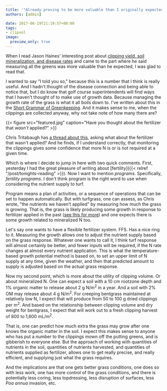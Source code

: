 ```yaml
---
title: '"Already proving to be more valuable than I originally expected"'
authors: [admin]

date: 2017-06-19T21:19:57+00:00
tags:
- clipvol
image:
  preview_only: true
---
```


When I read Jason Haines' interesting post about [clipping yield, soil mineralization, and disease rates](https://www.turfhacker.com/2017/06/growth-and-disease-rates.html) and came to the part where he said measuring all the greens was more valuable than he expected, I was glad to read that. 

I wanted to say "I told you so," because this is a number that I think is really useful. And I hadn't thought of the disease connection and being able to notice that, but I do know that golf course superintendents will find ways that I haven't thought of to make use of growth data. Because managing the growth rate of the grass is what it all boils down to. I've written about this in the [Short Grammar of Greenkeeping](https://leanpub.com/short_grammar_of_greenkeeping). And it makes sense to me, when the clippings are collected anyway, why not take note of how many there are? 

{{< figure src="featured.jpg" caption="Have you thought about the fertilizer that *wasn't* applied?" >}}

Chris Tritabaugh has [a thread about this](https://twitter.com/ct_turf/status/876765926347214848), asking what about the fertilizer that wasn't applied? And he finds, if I understand correctly, that monitoring the clippings gives some confidence that more N is or is not required at a given time.

Which is where I decide to jump in here with two quick comments. First, yesterday I had the great pleasure of writing about [fertility]({{< relref "/post/tonights-reading" >}}). Now I want to mention *programs*. Specifically, *fertility programs*. I don't think program is the right word to use when considering the nutrient supply to turf. 

Program means a plan of activities, or a sequence of operations that can be set to happen automatically. But with turfgrass, one can assess, as Chris wrote, "the nutrients we haven't applied" by measuring how much the grass is growing. That is, the grass is likely producing some growth in response to fertilizer applied in the past ([see this for more](https://www.blog.asianturfgrass.com/2014/09/seasonal-nitrogen-use-how-much-and-when.html)) and one expects there is some growth related to mineralized N too. 

Let's say one wants to have a flexible fertilizer system. FFS. Has a nice ring to it. Measuring the growth allows one to adjust the nutrient supply based on the grass response. Whatever one wants to call it, I think turf response will almost certainly be better, and fewer inputs will be required, if the N rate changes at almost every nutrient application. This is what the temperature-based growth potential method is based on, to set an upper limit of N supply at any time, given the weather, and then that predicted amount to supply is adjusted based on the actual grass response.

Now my second point, which is more about the utility of clipping volume. Or about mineralized N. One can expect a soil with a 10 cm rootzone depth and 1% organic matter to release about 2 g N/m<sup>2</sup> in a year. And a soil with 2% OM may release about 4 g N/m<sup>2</sup>. For creeping bentgrass maintained at relatively low N, I expect that will produce from 50 to 100 g dried clippings per m<sup>2</sup>. And based on the relationship between clipping volume and dry weight for bentgrass, I expect that will work out to a fresh clipping harvest of 800 to 1,600 mL/m<sup>2</sup>.

That is, one can predict how much extra the grass may grow after one knows the organic matter in the soil. I expect this makes sense to anyone who has put a number to the clippings mown off the putting greens, and is gibberish to everyone else. But the approach of working with quantities of nutrients in the soil, quantities of nutrients harvested, and quantities of nutrients supplied as fertilizer, allows one to get really precise, and really efficient, and supplying just what the grass requires.

And the implications are that one gets better grass conditions, one does so with less work, one has more control of the grass conditions, and there is potentially less coring, less topdressing, less disruption of surfaces, less *Poa annua* invasion, etc.
